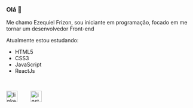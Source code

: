 ### Olá 👋

Me chamo Ezequiel Frizon, sou iniciante em programação, focado em me tornar um desenvolvedor Front-end

Atualmente estou estudando:
- HTML5
- CSS3
- JavaScript
- ReactJs

 

[<img src='https://cdn.jsdelivr.net/npm/simple-icons@3.0.1/icons/linkedin.svg' alt='linkedin' color='lightgreen' target='_blank' height='30'>](https://www.linkedin.com/in/ezequiel-frizon/)         [<img src='https://cdn.jsdelivr.net/npm/simple-icons@3.0.1/icons/instagram.svg' alt='instagram' target='_blank' color='lightgreen' height='30'>](https://www.instagram.com/zeeckspeed/)
